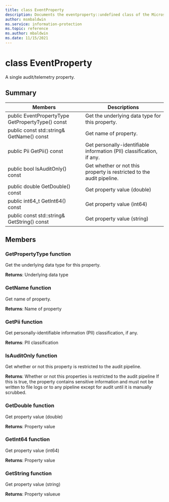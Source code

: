 ```yaml
---
title: class EventProperty 
description: Documents the eventproperty::undefined class of the Microsoft Information Protection SDK.
author: msmbaldwin
ms.service: information-protection
ms.topic: reference
ms.author: mbaldwin
ms.date: 11/15/2021
---
```


# class EventProperty 
A single audit/telemetry property.
  
## Summary
 Members                        | Descriptions                                
--------------------------------|---------------------------------------------
public EventPropertyType GetPropertyType() const  |  Get the underlying data type for this property.
public const std::string& GetName() const  |  Get name of property.
public Pii GetPii() const  |  Get personally-identifiable information (PII) classification, if any.
public bool IsAuditOnly() const  |  Get whether or not this property is restricted to the audit pipeline.
public double GetDouble() const  |  Get property value (double)
public int64_t GetInt64() const  |  Get property value (int64)
public const std::string& GetString() const  |  Get property value (string)
  
## Members
  
### GetPropertyType function
Get the underlying data type for this property.

  
**Returns**: Underlying data type
  
### GetName function
Get name of property.

  
**Returns**: Name of property
  
### GetPii function
Get personally-identifiable information (PII) classification, if any.

  
**Returns**: PII classification
  
### IsAuditOnly function
Get whether or not this property is restricted to the audit pipeline.

  
**Returns**: Whether or not this properties is restricted to the audit pipeline
If this is true, the property contains sensitive information and must not be written to file logs or to any pipeline except for audit until it is manually scrubbed.
  
### GetDouble function
Get property value (double)

  
**Returns**: Property value
  
### GetInt64 function
Get property value (int64)

  
**Returns**: Property value
  
### GetString function
Get property value (string)

  
**Returns**: Property valueue